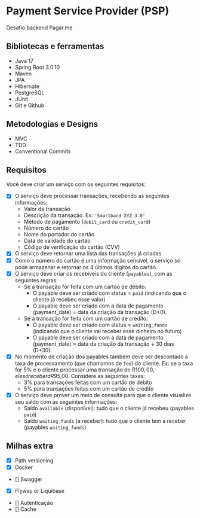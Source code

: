 # Payment Service Provider (PSP)
Desafio backend Pagar.me

## Bibliotecas e ferramentas
- Java 17
- Spring Boot 3.0.10
- Maven
- JPA
- Hibernate
- PostgreSQL
- JUnit
- Git e Github

## Metodologias e Designs
- MVC
- TDD
- Conventional Commits

## Requisitos

Você deve criar um serviço com os seguintes requisitos:

- [x] O serviço deve processar transações, recebendo as seguintes informações:
    * Valor da transação
    * Descrição da transação. Ex: `'Smartband XYZ 3.0'`
    * Método de pagamento (`debit_card` ou `credit_card`)
    * Número do cartão
    * Nome do portador do cartão
    * Data de validade do cartão
    * Código de verificação do cartão (CVV)
- [x] O serviço deve retornar uma lista das transações já criadas 
- [x] Como o número do cartão é uma informação sensível, o serviço só pode armazenar e retornar os 4 últimos dígitos do cartão. 
- [x] O serviço deve criar os recebíveis do cliente (`payables`), com as seguintes regras:
    * Se a transação for feita com um cartão de débito:
        * O payable deve ser criado com status = `paid` (indicando que o cliente já recebeu esse valor)
        * O payable deve ser criado com a data de pagamento (payment_date) = data da criação da transação (D+0).
    * Se a transação for feita com um cartão de crédito:
        * O payable deve ser criado com status = `waiting_funds` (indicando que o cliente vai receber esse dinheiro no futuro)
        * O payable deve ser criado com a data de pagamento (payment_date) = data da criação da transação + 30 dias (D+30).
- [x] No momento de criação dos payables também deve ser descontado a taxa de processamento (que chamamos de `fee`) do cliente. Ex: se a taxa for 5% e o cliente processar uma transação de R$100,00, ele só receberá R$95,00. Considere as seguintes taxas:
    * 3% para transações feitas com um cartão de débito
    * 5% para transações feitas com um cartão de crédito
- [x] O serviço deve prover um meio de consulta para que o cliente visualize seu saldo com as seguintes informações:
    * Saldo `available` (disponível): tudo que o cliente já recebeu (payables `paid`)
    * Saldo `waiting_funds` (a receber): tudo que o cliente tem a receber (payables `waiting_funds`)

## Milhas extra
- [x] Path versioning
- [x] Docker
- [] Swagger
- [x] Flyway or Liquibase
- [] Autenticação
- [] Cache
